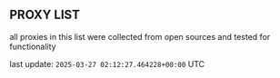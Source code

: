 ## PROXY LIST

all proxies in this list were collected from open sources and tested for functionality

last update: `2025-03-27 02:12:27.464228+00:00` UTC